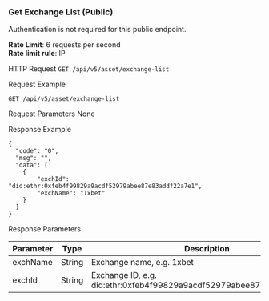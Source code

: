 ### Get Exchange List (Public)

Authentication is not required for this public endpoint.

**Rate Limit**: 6 requests per second  
**Rate limit rule**: IP  

HTTP Request
`GET /api/v5/asset/exchange-list`

Request Example
```
GET /api/v5/asset/exchange-list
```

Request Parameters
None

Response Example
```
{
  "code": "0",
  "msg": "",
  "data": [
    {
        "exchId": "did:ethr:0xfeb4f99829a9acdf52979abee87e83addf22a7e1",
        "exchName": "1xbet"
    }
  ]
}
```

Response Parameters

| Parameter | Type   | Description |
|-----------|--------|-------------|
| exchName  | String | Exchange name, e.g. 1xbet |
| exchId    | String | Exchange ID, e.g. did:ethr:0xfeb4f99829a9acdf52979abee87e83addf22a7e1 |
